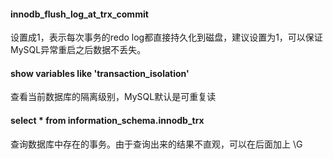 #### innodb_flush_log_at_trx_commit

设置成1，表示每次事务的redo log都直接持久化到磁盘，建议设置为1，可以保证MySQL异常重启之后数据不丢失。

#### show variables like 'transaction_isolation'

查看当前数据库的隔离级别，MySQL默认是可重复读

#### select * from information_schema.innodb_trx

查询数据库中存在的事务。由于查询出来的结果不直观，可以在后面加上 \G